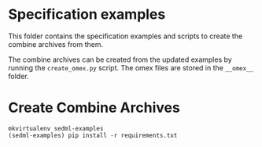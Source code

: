 # Specification examples
This folder contains the specification examples and scripts to 
create the combine archives from them.

The combine archives can be created from the updated examples
by running the `create_omex.py` script. The omex files are stored in
the `__omex__` folder.

# Create Combine Archives

```
mkvirtualenv sedml-examples
(sedml-examples) pip install -r requirements.txt

```


